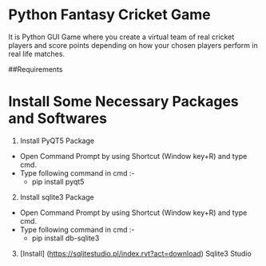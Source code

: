# Python Fantasy Cricket Game
It  is Python GUI Game where you create a virtual team of real cricket players and score points depending  on how your chosen players perform in real life matches.

##Requirements
# Install Some Necessary Packages and Softwares

 1) Install PyQT5 Package
 * Open Command Prompt by using Shortcut (Window key+R) and type cmd.
 * Type following command in cmd :-
      * pip install pyqt5
 2) Install sqlite3 Package
 * Open Command Prompt by using Shortcut (Window key+R) and type cmd.
 * Type following command in cmd :-
      * pip install db-sqlite3
 3) [Install] (https://sqlitestudio.pl/index.rvt?act=download) Sqlite3 Studio
  
